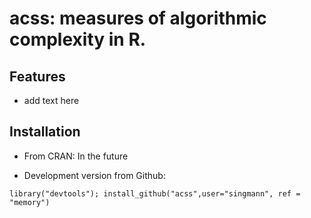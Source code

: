 acss: measures of algorithmic complexity in R. 
====

## Features

* add text here

## Installation

* From CRAN: In the future

* Development version from Github:
```
library("devtools"); install_github("acss",user="singmann", ref = "memory")
```
